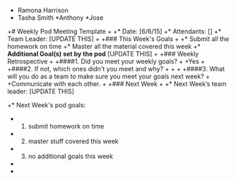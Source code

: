 * Ramona Harrison
 * Tasha Smith
 *Anthony
 *Jose
 
+# Weekly Pod Meeting Template
+
+* Date: [6/6/15]
+* Attendants: []
+* Team Leader: [UPDATE THIS]
+
+### This Week's Goals
+
+* Submit all the homework on time
+* Master all the material covered this week
+* **Additional Goal(s) set by the pod** [UPDATE THIS]
+
+### Weekly Retrospective
+
+####1. Did you meet your weekly goals?
+
+Yes
+
+####2. If not, which ones didn't you meet and why?
+
+
+
+####3. What will you do as a team to make sure you meet your goals next week?
+
+Communicate with each other.
+
+### Next Week
+
+* Next Week’s team leader: [UPDATE THIS]

+* Next Week's pod goals:
+  1. submit homework on time
+  2. master stuff covered this week
+  3. no additional goals this week
+
+
